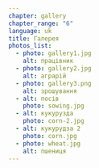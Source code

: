 ```yaml
---
chapter: gallery
chapter_range: "6"
language: uk
title: Галерея
photos_list:
  - photo: gallery1.jpg
    alt: працівник
  - photo: gallery2.jpg
    alt: аграрій
  - photo: gallery3.png
    alt: зрошування
  - alt: посів
    photo: sowing.jpg
  - alt: кукурузда
    photo: corn-2.jpg
  - alt: кукурудза 2
    photo: corn.jpg
  - photo: wheat.jpg
    alt: пшениця
---
```

